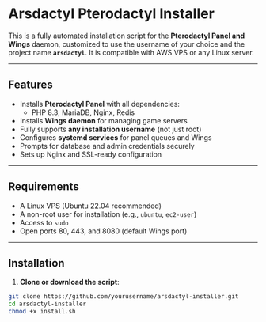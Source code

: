 # Arsdactyl Pterodactyl Installer

This is a fully automated installation script for the **Pterodactyl Panel and Wings** daemon, customized to use the username of your choice and the project name **`arsdactyl`**. It is compatible with AWS VPS or any Linux server.

---

## Features

- Installs **Pterodactyl Panel** with all dependencies:
  - PHP 8.3, MariaDB, Nginx, Redis
- Installs **Wings daemon** for managing game servers
- Fully supports **any installation username** (not just root)
- Configures **systemd services** for panel queues and Wings
- Prompts for database and admin credentials securely
- Sets up Nginx and SSL-ready configuration

---

## Requirements

- A Linux VPS (Ubuntu 22.04 recommended)
- A non-root user for installation (e.g., `ubuntu`, `ec2-user`)
- Access to `sudo`
- Open ports 80, 443, and 8080 (default Wings port)

---

## Installation

1. **Clone or download the script**:

```bash
git clone https://github.com/yourusername/arsdactyl-installer.git
cd arsdactyl-installer
chmod +x install.sh
